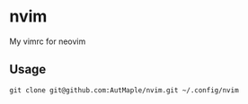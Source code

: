 # nvim

My vimrc for neovim

## Usage

```shell
git clone git@github.com:AutMaple/nvim.git ~/.config/nvim
```
